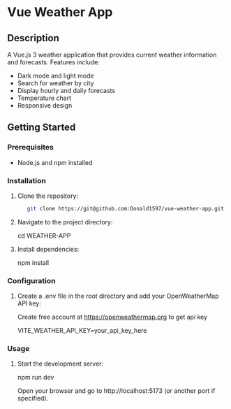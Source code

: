 # Vue Weather App

## Description

A Vue.js 3 weather application that provides current weather information and forecasts. Features include:

- Dark mode and light mode
- Search for weather by city
- Display hourly and daily forecasts
- Temperature chart
- Responsive design

## Getting Started

### Prerequisites

- Node.js and npm installed

### Installation

1. Clone the repository:

   ```bash
      git clone https://git@github.com:Donald1597/vue-weather-app.git

   ```

2. Navigate to the project directory:

   cd WEATHER-APP

3. Install dependencies:

   npm install

### Configuration

1. Create a .env file in the root directory and add your OpenWeatherMap API key:

   Create free account at https://openweathermap.org to get api key

   VITE_WEATHER_API_KEY=your_api_key_here

### Usage

1. Start the development server:

   npm run dev

   Open your browser and go to http://localhost:5173 (or another port if specified).
